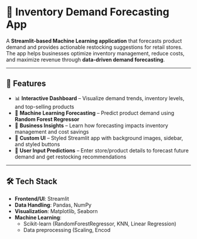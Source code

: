 # 🌟 Inventory Demand Forecasting App  

A **Streamlit-based Machine Learning application** that forecasts product demand and provides actionable restocking suggestions for retail stores.  
The app helps businesses optimize inventory management, reduce costs, and maximize revenue through **data-driven demand forecasting**.  

---

## 📌 Features  

- 📊 **Interactive Dashboard** – Visualize demand trends, inventory levels, and top-selling products  
- 🤖 **Machine Learning Forecasting** – Predict product demand using **Random Forest Regressor**  
- 🏢 **Business Insights** – Learn how forecasting impacts inventory management and cost savings  
- 🎨 **Custom UI** – Styled Streamlit app with background images, sidebar, and styled buttons  
- 🔮 **User Input Predictions** – Enter store/product details to forecast future demand and get restocking recommendations  

---

## 🛠️ Tech Stack  

- **Frontend/UI**: Streamlit  
- **Data Handling**: Pandas, NumPy  
- **Visualization**: Matplotlib, Seaborn  
- **Machine Learning**:  
  - Scikit-learn (RandomForestRegressor, KNN, Linear Regression)  
  - Data preprocessing (Scaling, Encod
